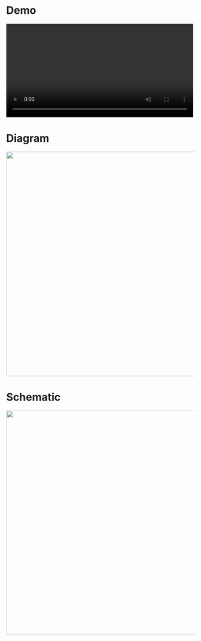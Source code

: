 # Demo

<video src="https://github.com/user-attachments/assets/846ceda0-384e-4262-bb10-13e77faba3d1/Demo.mp4" width="500" controls>
  Your browser does not support the video tag.
</video>



# Diagram

<img src= "https://github.com/user-attachments/assets/092f4cc1-342b-4563-80dd-b9d9c65965bd" width= 600>


# Schematic 

<img src= "https://github.com/user-attachments/assets/a279b362-74a1-4713-ab9b-ba574afda96c" width= 600>

